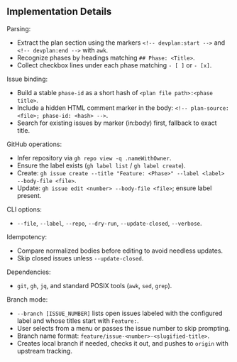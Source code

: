 ## Implementation Details

Parsing:

- Extract the plan section using the markers `<!-- devplan:start -->` and `<!-- devplan:end -->` with `awk`.
- Recognize phases by headings matching `## Phase: <Title>`.
- Collect checkbox lines under each phase matching `- [ ]` or `- [x]`.

Issue binding:

- Build a stable `phase-id` as a short hash of `<plan file path>:<phase title>`.
- Include a hidden HTML comment marker in the body: `<!-- plan-source: <file>; phase-id: <hash> -->`.
- Search for existing issues by marker (in:body) first, fallback to exact title.

GitHub operations:

- Infer repository via `gh repo view -q .nameWithOwner`.
- Ensure the label exists (`gh label list` / `gh label create`).
- Create: `gh issue create --title "Feature: <Phase>" --label <label> --body-file <file>`.
- Update: `gh issue edit <number> --body-file <file>`; ensure label present.

CLI options:

- `--file`, `--label`, `--repo`, `--dry-run`, `--update-closed`, `--verbose`.

Idempotency:

- Compare normalized bodies before editing to avoid needless updates.
- Skip closed issues unless `--update-closed`.

Dependencies:

- `git`, `gh`, `jq`, and standard POSIX tools (`awk`, `sed`, `grep`).

Branch mode:

- `--branch [ISSUE_NUMBER]` lists open issues labeled with the configured label and whose titles start with `Feature:`.
- User selects from a menu or passes the issue number to skip prompting.
- Branch name format: `feature/issue-<number>-<slugified-title>`.
- Creates local branch if needed, checks it out, and pushes to `origin` with upstream tracking.


